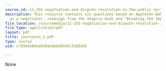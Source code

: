 ```yaml
---
course_id: 11-255-negotiation-and-dispute-resolution-in-the-public-sector-spring-2005
description: This resource contains six questions based on Appleton-Baker game, strengths
  as a negotiator, readings from the Shapiro book and "Breaking the Impasse" book.
file_location: /coursemedia/11-255-negotiation-and-dispute-resolution-in-the-public-sector-spring-2005/c7d3e9104edde01eda6d6556c3166dd5_journassn_1.pdf
file_type: application/pdf
layout: pdf
title: journassn_1.pdf
type: course
uid: c7d3e9104edde01eda6d6556c3166dd5

---
```

None